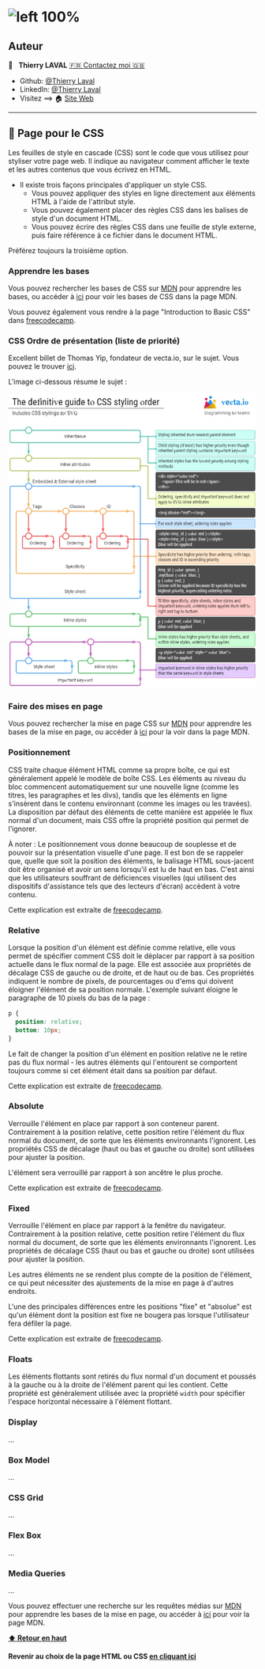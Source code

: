# ![left 100%](https://raw.githubusercontent.com/thierry-laval/archives/master/images/logo-portfolio.png "Un bien beau logo !")

## Auteur

👤 &nbsp; **Thierry LAVAL** [🇫🇷 Contactez moi 🇬🇧](<contact@thierrylaval.dev>)

* Github: [@Thierry Laval](https://github.com/thierry-laval)
* LinkedIn: [@Thierry Laval](https://www.linkedin.com/in/thierry-laval)
* Visitez ==> 🏠 [Site Web](https://thierrylaval.dev)

***

## 📎 Page pour le CSS

Les feuilles de style en cascade (CSS) sont le code que vous utilisez pour styliser votre page web. Il indique au navigateur comment afficher le texte et les autres contenus que vous écrivez en HTML.

* Il existe trois façons principales d'appliquer un style CSS.
  * Vous pouvez appliquer des styles en ligne directement aux éléments HTML à l'aide de l'attribut style.
  * Vous pouvez également placer des règles CSS dans les balises de style d'un document HTML.
  * Vous pouvez écrire des règles CSS dans une feuille de style externe, puis faire référence à ce fichier dans le document HTML.

Préférez toujours la troisième option.

### Apprendre les bases

Vous pouvez rechercher les bases de CSS sur [MDN](https://developer.mozilla.org/fr/) pour apprendre les bases, ou accéder à [ici](https://developer.mozilla.org/fr/docs/Learn/Getting_started_with_the_web/CSS_basics) pour voir les bases de CSS dans la page MDN.

Vous pouvez également vous rendre à la page "Introduction to Basic CSS" dans [freecodecamp](https://learn.freecodecamp.org/responsive-web-design/basic-css).

### CSS Ordre de présentation (liste de priorité)

Excellent billet de Thomas Yip, fondateur de vecta.io, sur le sujet.
Vous pouvez le trouver [ici](https://vecta.io/blog/definitive-guide-to-css-styling-order).

L'image ci-dessous résume le sujet :

![](images/definitive-guide-to-css-styling-order.jpg)

### Faire des mises en page

Vous pouvez rechercher la mise en page CSS sur [MDN](https://developer.mozilla.org/fr/) pour apprendre les bases de la mise en page, ou accéder à [ici](https://developer.mozilla.org/fr/docs/Learn/CSS/CSS_layout) pour la voir dans la page MDN.

### Positionnement

CSS traite chaque élément HTML comme sa propre boîte, ce qui est généralement appelé le modèle de boîte CSS. Les éléments au niveau du bloc commencent automatiquement sur une nouvelle ligne (comme les titres, les paragraphes et les divs), tandis que les éléments en ligne s'insèrent dans le contenu environnant (comme les images ou les travées). La disposition par défaut des éléments de cette manière est appelée le flux normal d'un document, mais CSS offre la propriété position qui permet de l'ignorer.

À noter :
Le positionnement vous donne beaucoup de souplesse et de pouvoir sur la présentation visuelle d'une page. Il est bon de se rappeler que, quelle que soit la position des éléments, le balisage HTML sous-jacent doit être organisé et avoir un sens lorsqu'il est lu de haut en bas. C'est ainsi que les utilisateurs souffrant de déficiences visuelles (qui utilisent des dispositifs d'assistance tels que des lecteurs d'écran) accèdent à votre contenu.

Cette explication est extraite de [freecodecamp](https://learn.freecodecamp.org/responsive-web-design/applied-visual-design/change-an-elements-relative-position/).

### Relative

Lorsque la position d'un élément est définie comme relative, elle vous permet de spécifier comment CSS doit le déplacer par rapport à sa position actuelle dans le flux normal de la page. Elle est associée aux propriétés de décalage CSS de gauche ou de droite, et de haut ou de bas. Ces propriétés indiquent le nombre de pixels, de pourcentages ou d'ems qui doivent éloigner l'élément de sa position normale. L'exemple suivant éloigne le paragraphe de 10 pixels du bas de la page :

```css
p {
  position: relative;
  bottom: 10px;
}
```

Le fait de changer la position d'un élément en position relative ne le retire pas du flux normal - les autres éléments qui l'entourent se comportent toujours comme si cet élément était dans sa position par défaut.

Cette explication est extraite de [freecodecamp](https://learn.freecodecamp.org/responsive-web-design/applied-visual-design/change-an-elements-relative-position/).

### Absolute

Verrouille l'élément en place par rapport à son conteneur parent. Contrairement à la position relative, cette position retire l'élément du flux normal du document, de sorte que les éléments environnants l'ignorent. Les propriétés CSS de décalage (haut ou bas et gauche ou droite) sont utilisées pour ajuster la position.

L'élément sera verrouillé par rapport à son ancêtre le plus proche.

Cette explication est extraite de [freecodecamp](https://learn.freecodecamp.org/responsive-web-design/applied-visual-design/lock-an-element-to-its-parent-with-absolute-positioning).

### Fixed

Verrouille l'élément en place par rapport à la fenêtre du navigateur. Contrairement à la position relative, cette position retire l'élément du flux normal du document, de sorte que les éléments environnants l'ignorent. Les propriétés de décalage CSS (haut ou bas et gauche ou droite) sont utilisées pour ajuster la position.

Les autres éléments ne se rendent plus compte de la position de l'élément, ce qui peut nécessiter des ajustements de la mise en page à d'autres endroits.

L'une des principales différences entre les positions "fixe" et "absolue" est qu'un élément dont la position est fixe ne bougera pas lorsque l'utilisateur fera défiler la page.

Cette explication est extraite de [freecodecamp](https://learn.freecodecamp.org/responsive-web-design/applied-visual-design/lock-an-element-to-the-browser-window-with-fixed-positioning).

### Floats

Les éléments flottants sont retirés du flux normal d'un document et poussés à la gauche ou à la droite de l'élément parent qui les contient. Cette propriété est généralement utilisée avec la propriété `width` pour spécifier l'espace horizontal nécessaire à l'élément flottant.

### Display

...

### Box Model

...

### CSS Grid

...

### Flex Box

...

### Media Queries

...

Vous pouvez effectuer une recherche sur les requêtes médias sur [MDN](https://developer.mozilla.org/fr/) pour apprendre les bases de la mise en page, ou accéder à [ici](https://developer.mozilla.org/fr/docs/Web/CSS/Media_Queries) pour voir la page MDN.

**[⬆ Retour en haut](#auteur)**

#### Revenir au choix de la page HTML ou CSS [en cliquant ici](./../summary.md)
